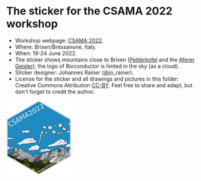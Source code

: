 # The sticker for the CSAMA 2022 workshop

* Workshop webpage: [CSAMA 2022](https://csama2022.bioconductor.eu/).
* Where: Brixen/Bressanone, Italy.
* When: 19-24 June 2022.
* The sticker shows mountains close to Brixen
  ([Peitlerkofel](https://en.wikipedia.org/wiki/Peitlerkofel) and the [Aferer
  Geisler](https://de.wikipedia.org/wiki/Aferer_Geisler)); the logo of
  Bioconductor is hinted in the sky (as a cloud).
* Sticker designer: Johannes Rainer (@jo_rainer).
* License for the sticker and all drawings and pictures in this folder: Creative
  Commons Attribution
  [CC-BY](https://creativecommons.org/licenses/by/2.0/). Feel free to share and
  adapt, but don't forget to credit the author.

<img src="./CSAMA2022.png" height="200">


